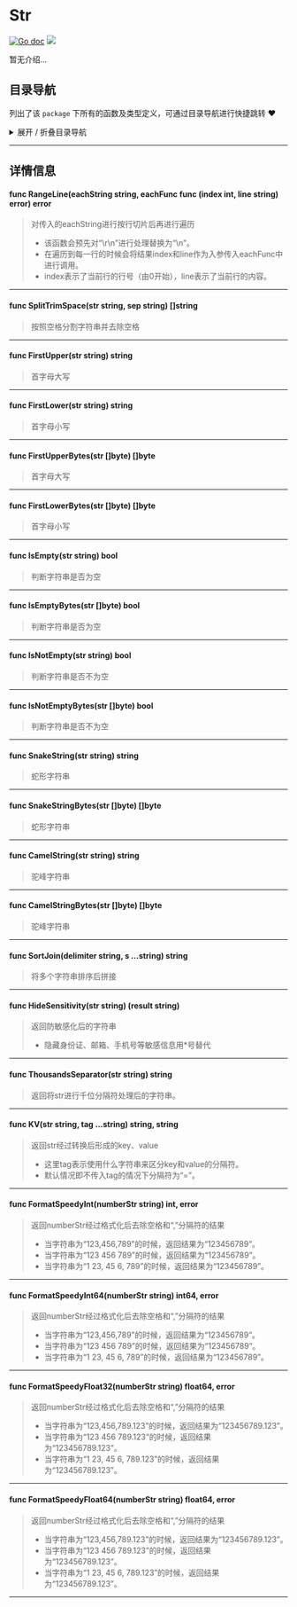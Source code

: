 # Str

[![Go doc](https://img.shields.io/badge/go.dev-reference-brightgreen?logo=go&logoColor=white&style=flat)](https://pkg.go.dev/github.com/kercylan98/minotaur)
![](https://img.shields.io/badge/Email-kercylan@gmail.com-green.svg?style=flat)

暂无介绍...


## 目录导航
列出了该 `package` 下所有的函数及类型定义，可通过目录导航进行快捷跳转 ❤️
<details>
<summary>展开 / 折叠目录导航</summary>


> 包级函数定义

|函数名称|描述
|:--|:--
|[RangeLine](#RangeLine)|对传入的eachString进行按行切片后再进行遍历
|[SplitTrimSpace](#SplitTrimSpace)|按照空格分割字符串并去除空格
|[FirstUpper](#FirstUpper)|首字母大写
|[FirstLower](#FirstLower)|首字母小写
|[FirstUpperBytes](#FirstUpperBytes)|首字母大写
|[FirstLowerBytes](#FirstLowerBytes)|首字母小写
|[IsEmpty](#IsEmpty)|判断字符串是否为空
|[IsEmptyBytes](#IsEmptyBytes)|判断字符串是否为空
|[IsNotEmpty](#IsNotEmpty)|判断字符串是否不为空
|[IsNotEmptyBytes](#IsNotEmptyBytes)|判断字符串是否不为空
|[SnakeString](#SnakeString)|蛇形字符串
|[SnakeStringBytes](#SnakeStringBytes)|蛇形字符串
|[CamelString](#CamelString)|驼峰字符串
|[CamelStringBytes](#CamelStringBytes)|驼峰字符串
|[SortJoin](#SortJoin)|将多个字符串排序后拼接
|[HideSensitivity](#HideSensitivity)|返回防敏感化后的字符串
|[ThousandsSeparator](#ThousandsSeparator)|返回将str进行千位分隔符处理后的字符串。
|[KV](#KV)|返回str经过转换后形成的key、value
|[FormatSpeedyInt](#FormatSpeedyInt)|返回numberStr经过格式化后去除空格和“,”分隔符的结果
|[FormatSpeedyInt64](#FormatSpeedyInt64)|返回numberStr经过格式化后去除空格和“,”分隔符的结果
|[FormatSpeedyFloat32](#FormatSpeedyFloat32)|返回numberStr经过格式化后去除空格和“,”分隔符的结果
|[FormatSpeedyFloat64](#FormatSpeedyFloat64)|返回numberStr经过格式化后去除空格和“,”分隔符的结果



</details>


***
## 详情信息
#### func RangeLine(eachString string, eachFunc func (index int, line string)  error)  error
<span id="RangeLine"></span>
> 对传入的eachString进行按行切片后再进行遍历
>   - 该函数会预先对“\r\n”进行处理替换为“\n”。
>   - 在遍历到每一行的时候会将结果index和line作为入参传入eachFunc中进行调用。
>   - index表示了当前行的行号（由0开始），line表示了当前行的内容。

***
#### func SplitTrimSpace(str string, sep string)  []string
<span id="SplitTrimSpace"></span>
> 按照空格分割字符串并去除空格

***
#### func FirstUpper(str string)  string
<span id="FirstUpper"></span>
> 首字母大写

***
#### func FirstLower(str string)  string
<span id="FirstLower"></span>
> 首字母小写

***
#### func FirstUpperBytes(str []byte)  []byte
<span id="FirstUpperBytes"></span>
> 首字母大写

***
#### func FirstLowerBytes(str []byte)  []byte
<span id="FirstLowerBytes"></span>
> 首字母小写

***
#### func IsEmpty(str string)  bool
<span id="IsEmpty"></span>
> 判断字符串是否为空

***
#### func IsEmptyBytes(str []byte)  bool
<span id="IsEmptyBytes"></span>
> 判断字符串是否为空

***
#### func IsNotEmpty(str string)  bool
<span id="IsNotEmpty"></span>
> 判断字符串是否不为空

***
#### func IsNotEmptyBytes(str []byte)  bool
<span id="IsNotEmptyBytes"></span>
> 判断字符串是否不为空

***
#### func SnakeString(str string)  string
<span id="SnakeString"></span>
> 蛇形字符串

***
#### func SnakeStringBytes(str []byte)  []byte
<span id="SnakeStringBytes"></span>
> 蛇形字符串

***
#### func CamelString(str string)  string
<span id="CamelString"></span>
> 驼峰字符串

***
#### func CamelStringBytes(str []byte)  []byte
<span id="CamelStringBytes"></span>
> 驼峰字符串

***
#### func SortJoin(delimiter string, s ...string)  string
<span id="SortJoin"></span>
> 将多个字符串排序后拼接

***
#### func HideSensitivity(str string) (result string)
<span id="HideSensitivity"></span>
> 返回防敏感化后的字符串
>   - 隐藏身份证、邮箱、手机号等敏感信息用*号替代

***
#### func ThousandsSeparator(str string)  string
<span id="ThousandsSeparator"></span>
> 返回将str进行千位分隔符处理后的字符串。

***
#### func KV(str string, tag ...string)  string,  string
<span id="KV"></span>
> 返回str经过转换后形成的key、value
>   - 这里tag表示使用什么字符串来区分key和value的分隔符。
>   - 默认情况即不传入tag的情况下分隔符为“=”。

***
#### func FormatSpeedyInt(numberStr string)  int,  error
<span id="FormatSpeedyInt"></span>
> 返回numberStr经过格式化后去除空格和“,”分隔符的结果
>   - 当字符串为“123,456,789”的时候，返回结果为“123456789”。
>   - 当字符串为“123 456 789”的时候，返回结果为“123456789”。
>   - 当字符串为“1 23, 45 6, 789”的时候，返回结果为“123456789”。

***
#### func FormatSpeedyInt64(numberStr string)  int64,  error
<span id="FormatSpeedyInt64"></span>
> 返回numberStr经过格式化后去除空格和“,”分隔符的结果
>   - 当字符串为“123,456,789”的时候，返回结果为“123456789”。
>   - 当字符串为“123 456 789”的时候，返回结果为“123456789”。
>   - 当字符串为“1 23, 45 6, 789”的时候，返回结果为“123456789”。

***
#### func FormatSpeedyFloat32(numberStr string)  float64,  error
<span id="FormatSpeedyFloat32"></span>
> 返回numberStr经过格式化后去除空格和“,”分隔符的结果
>   - 当字符串为“123,456,789.123”的时候，返回结果为“123456789.123”。
>   - 当字符串为“123 456 789.123”的时候，返回结果为“123456789.123”。
>   - 当字符串为“1 23, 45 6, 789.123”的时候，返回结果为“123456789.123”。

***
#### func FormatSpeedyFloat64(numberStr string)  float64,  error
<span id="FormatSpeedyFloat64"></span>
> 返回numberStr经过格式化后去除空格和“,”分隔符的结果
>   - 当字符串为“123,456,789.123”的时候，返回结果为“123456789.123”。
>   - 当字符串为“123 456 789.123”的时候，返回结果为“123456789.123”。
>   - 当字符串为“1 23, 45 6, 789.123”的时候，返回结果为“123456789.123”。

***
